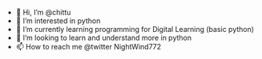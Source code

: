 - 👋 Hi, I’m @chittu
- 👀 I’m interested in python
- 🌱 I’m currently learning programming for Digital Learning (basic python)
- 💞️ I’m looking to learn and understand more in python
- 📫 How to reach me @twitter NightWind772

<!---
chittu/chittu is a ✨ special ✨ repository because its `README.md` (this file) appears on your GitHub profile.
You can click the Preview link to take a look at your changes.
--->
